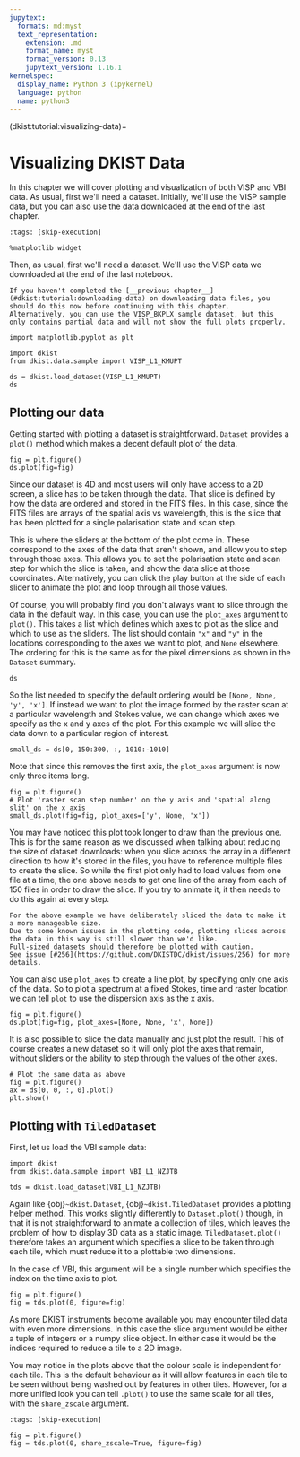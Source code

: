 ```yaml
---
jupytext:
  formats: md:myst
  text_representation:
    extension: .md
    format_name: myst
    format_version: 0.13
    jupytext_version: 1.16.1
kernelspec:
  display_name: Python 3 (ipykernel)
  language: python
  name: python3
---
```


(dkist:tutorial:visualizing-data)=
# Visualizing DKIST Data

In this chapter we will cover plotting and visualization of both VISP and VBI data.
As usual, first we'll need a dataset.
Initially, we'll use the VISP sample data, but you can also use the data downloaded at the end of the last chapter.

```{code-cell} ipython3
:tags: [skip-execution]

%matplotlib widget
```

Then, as usual, first we'll need a dataset.
We'll use the VISP data we downloaded at the end of the last notebook.

```{note}
If you haven't completed the [__previous chapter__](#dkist:tutorial:downloading-data) on downloading data files, you should do this now before continuing with this chapter.
Alternatively, you can use the VISP_BKPLX sample dataset, but this only contains partial data and will not show the full plots properly.
```

```{code-cell} ipython3
import matplotlib.pyplot as plt

import dkist
from dkist.data.sample import VISP_L1_KMUPT

ds = dkist.load_dataset(VISP_L1_KMUPT)
ds
```

## Plotting our data

Getting started with plotting a dataset is straightforward.
`Dataset` provides a `plot()` method which makes a decent default plot of the data.

```{code-cell} ipython3
fig = plt.figure()
ds.plot(fig=fig)
```

Since our dataset is 4D and most users will only have access to a 2D screen, a slice has to be taken through the data.
That slice is defined by how the data are ordered and stored in the FITS files.
In this case, since the FITS files are arrays of the spatial axis vs wavelength, this is the slice that has been plotted for a single polarisation state and scan step.

This is where the sliders at the bottom of the plot come in.
These correspond to the axes of the data that aren't shown, and allow you to step through those axes.
This allows you to set the polarisation state and scan step for which the slice is taken, and show the data slice at those coordinates.
Alternatively, you can click the play button at the side of each slider to animate the plot and loop through all those values.

Of course, you will probably find you don't always want to slice through the data in the default way.
In this case, you can use the `plot_axes` argument to `plot()`.
This takes a list which defines which axes to plot as the slice and which to use as the sliders.
The list should contain `"x"` and `"y"` in the locations corresponding to the axes we want to plot, and `None` elsewhere.
The ordering for this is the same as for the pixel dimensions as shown in the `Dataset` summary.

```{code-cell} ipython3
ds
```

So the list needed to specify the default ordering would be `[None, None, 'y', 'x']`.
If instead we want to plot the image formed by the raster scan at a particular wavelength and Stokes value, we can change which axes we specify as the x and y axes of the plot.
For this example we will slice the data down to a particular region of interest.

```{code-cell} ipython3
small_ds = ds[0, 150:300, :, 1010:-1010]
```

Note that since this removes the first axis, the `plot_axes` argument is now only three items long.

```{code-cell} ipython3
fig = plt.figure()
# Plot 'raster scan step number' on the y axis and 'spatial along slit' on the x axis
small_ds.plot(fig=fig, plot_axes=['y', None, 'x'])
```

You may have noticed this plot took longer to draw than the previous one.
This is for the same reason as we discussed when talking about reducing the size of dataset downloads: when you slice across the array in a different direction to how it's stored in the files, you have to reference multiple files to create the slice.
So while the first plot only had to load values from one file at a time, the one above needs to get one line of the array from each of 150 files in order to draw the slice.
If you try to animate it, it then needs to do this again at every step.

```{warning}
For the above example we have deliberately sliced the data to make it a more manageable size.
Due to some known issues in the plotting code, plotting slices across the data in this way is still slower than we'd like.
Full-sized datasets should therefore be plotted with caution.
See issue [#256](https://github.com/DKISTDC/dkist/issues/256) for more details.
```

You can also use `plot_axes` to create a line plot, by specifying only one axis of the data.
So to plot a spectrum at a fixed Stokes, time and raster location we can tell `plot` to use the dispersion axis as the x axis.

```{code-cell} ipython3
fig = plt.figure()
ds.plot(fig=fig, plot_axes=[None, None, 'x', None])
```

It is also possible to slice the data manually and just plot the result.
This of course creates a new dataset so it will only plot the axes that remain, without sliders or the ability to step through the values of the other axes.

```{code-cell} ipython3
# Plot the same data as above
fig = plt.figure()
ax = ds[0, 0, :, 0].plot()
plt.show()
```

## Plotting with `TiledDataset`

First, let us load the VBI sample data:

```{code-cell} ipython3
import dkist
from dkist.data.sample import VBI_L1_NZJTB

tds = dkist.load_dataset(VBI_L1_NZJTB)
```

Again like {obj}`~dkist.Dataset`, {obj}`~dkist.TiledDataset` provides a plotting helper method.
This works slightly differently to `Dataset.plot()` though, in that it is not straightforward to animate a collection of tiles, which leaves the problem of how to display 3D data as a static image.
`TiledDataset.plot()` therefore takes an argument which specifies a slice to be taken through each tile, which must reduce it to a plottable two dimensions.

In the case of VBI, this argument will be a single number which specifies the index on the time axis to plot.


```{code-cell} ipython3
fig = plt.figure()
fig = tds.plot(0, figure=fig)
```

As more DKIST instruments become available you may encounter tiled data with even more dimensions. In this case the slice argument would be either a tuple of integers or a numpy slice object. In either case it would be the indices required to reduce a tile to a 2D image.

You may notice in the plots above that the colour scale is independent for each tile. This is the default behaviour as it will allow features in each tile to be seen without being washed out by features in other tiles. However, for a more unified look you can tell `.plot()` to use the same scale for all tiles, with the `share_zscale` argument.


```{code-cell} ipython3
:tags: [skip-execution]

fig = plt.figure()
fig = tds.plot(0, share_zscale=True, figure=fig)
```

